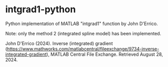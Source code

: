 # intgrad1-python
Python implementation of MATLAB "intgrad1" function by John D'Errico.

Note: only the method 2 (integrated spline model) has been implemented.

John D'Errico (2024). Inverse (integrated) gradient (https://www.mathworks.com/matlabcentral/fileexchange/9734-inverse-integrated-gradient), MATLAB Central File Exchange. Retrieved August 28, 2024.
